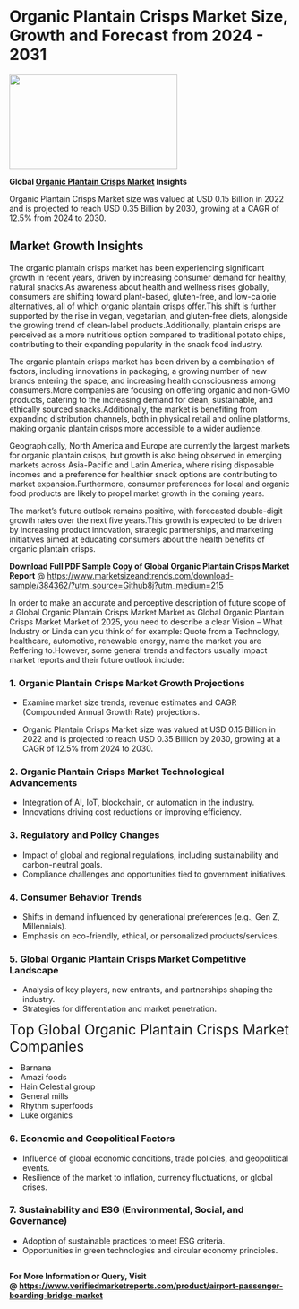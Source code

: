 <H1>Organic Plantain Crisps Market Size, Growth and Forecast from 2024 - 2031</H1><img class="aligncenter size-medium wp-image-584254" src="https://thirdeyenews.in/wp-content/uploads/2024/09/Global-Market-Research-300x168.jpeg" alt="" width="300" height="168" /><p><strong>Global&nbsp;<a href="https://www.marketsizeandtrends.com/download-sample/384362/?utm_source=Github8j?utm_medium=215">Organic Plantain Crisps Market</a> Insights</strong></p><p>Organic Plantain Crisps Market size was valued at USD 0.15 Billion in 2022 and is projected to reach USD 0.35 Billion by 2030, growing at a CAGR of 12.5% from 2024 to 2030.</p><p><h2>Market Growth Insights</h2> <p>The organic plantain crisps market has been experiencing significant growth in recent years, driven by increasing consumer demand for healthy, natural snacks.As awareness about health and wellness rises globally, consumers are shifting toward plant-based, gluten-free, and low-calorie alternatives, all of which organic plantain crisps offer.This shift is further supported by the rise in vegan, vegetarian, and gluten-free diets, alongside the growing trend of clean-label products.Additionally, plantain crisps are perceived as a more nutritious option compared to traditional potato chips, contributing to their expanding popularity in the snack food industry.</p> <p>The organic plantain crisps market has been driven by a combination of factors, including innovations in packaging, a growing number of new brands entering the space, and increasing health consciousness among consumers.More companies are focusing on offering organic and non-GMO products, catering to the increasing demand for clean, sustainable, and ethically sourced snacks.Additionally, the market is benefiting from expanding distribution channels, both in physical retail and online platforms, making organic plantain crisps more accessible to a wider audience.</p> <p>Geographically, North America and Europe are currently the largest markets for organic plantain crisps, but growth is also being observed in emerging markets across Asia-Pacific and Latin America, where rising disposable incomes and a preference for healthier snack options are contributing to market expansion.Furthermore, consumer preferences for local and organic food products are likely to propel market growth in the coming years.</p> <p>The market’s future outlook remains positive, with forecasted double-digit growth rates over the next five years.This growth is expected to be driven by increasing product innovation, strategic partnerships, and marketing initiatives aimed at educating consumers about the health benefits of organic plantain crisps.</p> <p><span class=""><strong>Download Full PDF Sample Copy of Global Organic Plantain Crisps Market Report</strong> @ <a href="https://www.marketsizeandtrends.com/download-sample/384362/?utm_source=Github8j?utm_medium=215" target="_blank">https://www.marketsizeandtrends.com/download-sample/384362/?utm_source=Github8j?utm_medium=215</a></span></p><p>In order to make an accurate and perceptive description of future scope of a Global&nbsp;Organic Plantain Crisps Market Market as Global&nbsp;Organic Plantain Crisps Market Market of 2025, you need to describe a clear Vision &ndash; What Industry or Linda can you think of for example: Quote from a Technology, healthcare, automotive, renewable energy, name the market you are Reffering to.However, some general trends and factors usually impact market reports and their future outlook include:</p><h3>1.&nbsp;<strong>Organic Plantain Crisps Market Growth Projections</strong></h3><ul><li>Examine market size trends, revenue estimates and CAGR (Compounded Annual Growth Rate) projections.</li><li><p>Organic Plantain Crisps Market size was valued at USD 0.15 Billion in 2022 and is projected to reach USD 0.35 Billion by 2030, growing at a CAGR of 12.5% from 2024 to 2030.</p></li></ul><h3>2.&nbsp;<strong>Organic Plantain Crisps Market Technological Advancements</strong></h3><ul><li>Integration of AI, IoT, blockchain, or automation in the industry.</li><li>Innovations driving cost reductions or improving efficiency.</li></ul><h3>3.&nbsp;<strong>Regulatory and Policy Changes</strong></h3><ul><li>Impact of global and regional regulations, including sustainability and carbon-neutral goals.</li><li>Compliance challenges and opportunities tied to government initiatives.</li></ul><h3>4.&nbsp;<strong>Consumer Behavior Trends</strong></h3><ul><li>Shifts in demand influenced by generational preferences (e.g., Gen Z, Millennials).</li><li>Emphasis on eco-friendly, ethical, or personalized products/services.</li></ul><h3>5.&nbsp;<strong>Global Organic Plantain Crisps Market Competitive Landscape</strong></h3><ul><li>Analysis of key players, new entrants, and partnerships shaping the industry.</li><li>Strategies for differentiation and market penetration.</li></ul><p data-pm-slice="1 1 []"><span style="color: inherit; font-family: inherit; font-size: 25px;">Top Global Organic Plantain Crisps Market Companies</span></p><div class="" data-test-id=""><p><li>Barnana</li><li> Amazi foods</li><li> Hain Celestial group</li><li> General mills</li><li> Rhythm superfoods</li><li> Luke organics</li></p></div><h3>6.&nbsp;<strong>Economic and Geopolitical Factors</strong></h3><ul><li>Influence of global economic conditions, trade policies, and geopolitical events.</li><li>Resilience of the market to inflation, currency fluctuations, or global crises.</li></ul><h3>7.&nbsp;<strong>Sustainability and ESG (Environmental, Social, and Governance)</strong></h3><ul><li>Adoption of sustainable practices to meet ESG criteria.</li><li>Opportunities in green technologies and circular economy principles.</li></ul><h2><strong style="font-size: 14px;">For More Information or Query, Visit @&nbsp;</strong><a style="background-color: #ffffff; font-size: 14px;" href="https://www.marketsizeandtrends.com/report/organic-plantain-crisps-market/" target="_blank">https://www.verifiedmarketreports.com/product/airport-passenger-boarding-bridge-market</a></h2>